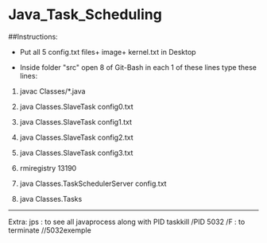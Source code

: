 # Java_Task_Scheduling

##Instructions:
- Put all 5 config.txt files+ image+ kernel.txt in Desktop

- Inside folder "src" open 8 of Git-Bash in each 1 of these lines type these lines:
1. javac Classes/*.java
2. java Classes.SlaveTask config0.txt
3. java Classes.SlaveTask config1.txt
4. java Classes.SlaveTask config2.txt
5. java Classes.SlaveTask config3.txt

6. rmiregistry 13190
7. java Classes.TaskSchedulerServer config.txt
8. java Classes.Tasks

-------------------
Extra:
jps : to see all javaprocess along with PID 
taskkill /PID 5032 /F : to terminate
//5032exemple
